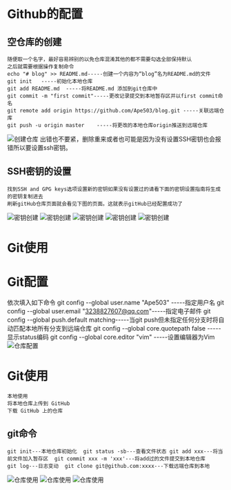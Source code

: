 # Github的配置
## 空仓库的创建
    随便取一个名字，最好容易辨别的以免仓库混淆其他的都不需要勾选全部保持默认
    之后就需要根据操作复制命令
    echo "# blog" >> README.md-----创建一个内容为“blog”名为README.md的文件
    git init   -----初始化本地仓库
    git add README.md  -----将README.md 添加到git仓库中
    git commit -m "first commit"-----更改记录提交到本地暂存区并以first commit命名
    git remote add origin https://github.com/Ape503/blog.git -----关联远端仓库
    git push -u origin master    -----将更改的本地仓库origin推送到远端仓库
   ![创建仓库](https://github.com/Ape503/blog/blob/master/IMG/Git/1.jpg)
出错也不要紧，删除重来或者也可能是因为没有设置SSH密钥也会报错所以要设置ssh密钥。
## SSH密钥的设置
    找到SSH and GPG keys选项设置新的密钥如果没有设置过的请看下面的密钥设置指南将生成的密钥复制进去
    刷新gitHub仓库页面就会看见下图的页面。这就表示gitHub已经配置成功了
   ![密钥创建](https://github.com/Ape503/blog/blob/master/IMG/Git/3.jpg)
   ![密钥创建](https://github.com/Ape503/blog/blob/master/IMG/Git/4.jpg)
   ![密钥创建](https://github.com/Ape503/blog/blob/master/IMG/Git/5.jpg)
   ![密钥创建](https://github.com/Ape503/blog/blob/master/IMG/Git/6.jpg)
   ![密钥创建](https://github.com/Ape503/blog/blob/master/IMG/Git/7.jpg)
# Git使用
# Git配置
依次填入如下命令
    git config --global user.name "Ape503"   -----指定用户名
    git config --global user.email "3238827607@qq.com"-----指定电子邮件
    git config --global push.default matching-----当git push但未指定任何分支时将自动匹配本地所有分支到远端仓库
    git config --global core.quotepath false -----显示status编码
    git config --global core.editor "vim"    -----设置编辑器为Vim
    ![仓库配置](https://github.com/Ape503/blog/blob/master/IMG/Git/2.jpg)
# Git使用
    本地使用   
    将本地仓库上传到 GitHub
    下载 GitHub 上的仓库
## git命令 
    git init---本地仓库初始化  git status -sb---查看文件状态 git add xxx---将当前文件加入暂存区  git commit xxx -m 'xxx'---将add过的文件提交到本地仓库
    git log---日志变动  git clone git@github.com:xxxx---下载远端仓库到本地
   ![仓库使用](https://github.com/Ape503/blog/blob/master/IMG/Git/8.jpg)
   ![仓库使用](https://github.com/Ape503/blog/blob/master/IMG/Git/9.jpg)
   ![仓库使用](https://github.com/Ape503/blog/blob/master/IMG/Git/10.jpg)
